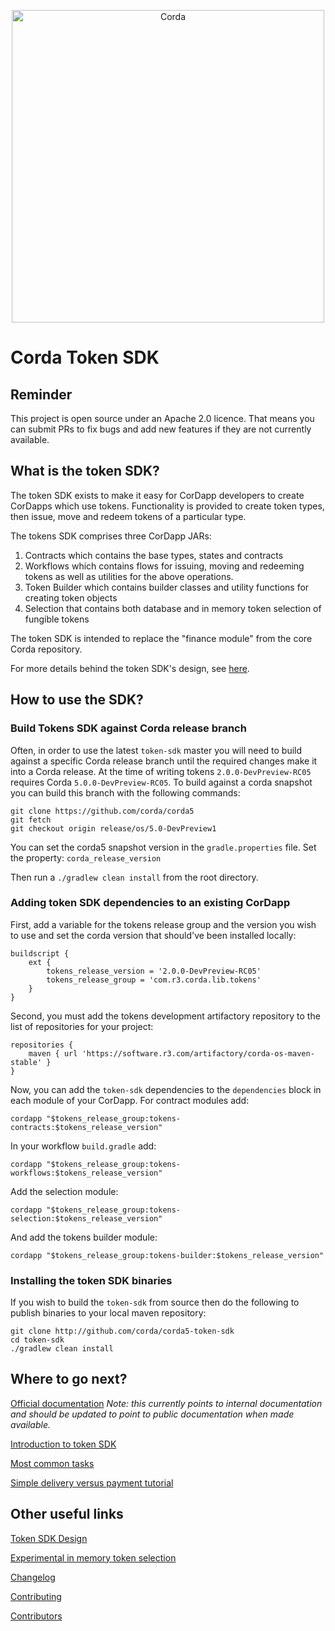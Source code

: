 <p align="center">
    <img src="https://www.corda.net/wp-content/uploads/2016/11/fg005_corda_b.png" alt="Corda" width="500">
</p>

# Corda Token SDK

## Reminder

This project is open source under an Apache 2.0 licence. That means you
can submit PRs to fix bugs and add new features if they are not currently
available.

## What is the token SDK?

The token SDK exists to make it easy for CorDapp developers to create
CorDapps which use tokens. Functionality is provided to create token types,
then issue, move and redeem tokens of a particular type.

The tokens SDK comprises three CorDapp JARs:

1. Contracts which contains the base types, states and contracts
2. Workflows which contains flows for issuing, moving and redeeming tokens
   as well as utilities for the above operations.
3. Token Builder which contains builder classes and utility functions for creating token objects
4. Selection that contains both database and in memory token selection of fungible tokens

The token SDK is intended to replace the "finance module" from the core
Corda repository.

For more details behind the token SDK's design, see
[here](design/design.md).

## How to use the SDK?

### Build Tokens SDK against Corda release branch

Often, in order to use the latest `token-sdk` master you will need to build against a specific Corda release branch until 
the required changes make it into a Corda release. At the time of writing tokens `2.0.0-DevPreview-RC05` requires Corda 
`5.0.0-DevPreview-RC05`. 
To build against a corda snapshot you can build this branch with the following commands:

    git clone https://github.com/corda/corda5
    git fetch
    git checkout origin release/os/5.0-DevPreview1
   
You can set the corda5 snapshot version in the `gradle.properties` file. Set the property: `corda_release_version`

Then run a `./gradlew clean install` from the root directory.

### Adding token SDK dependencies to an existing CorDapp

First, add a variable for the tokens release group and the version you 
wish to use and set the corda version that should've been installed locally:

    buildscript {
        ext {
            tokens_release_version = '2.0.0-DevPreview-RC05'
            tokens_release_group = 'com.r3.corda.lib.tokens'
        }
    }

Second, you must add the tokens development artifactory repository to the
list of repositories for your project:

    repositories {
        maven { url 'https://software.r3.com/artifactory/corda-os-maven-stable' }
    }

Now, you can add the `token-sdk` dependencies to the `dependencies` block
in each module of your CorDapp. For contract modules add:

    cordapp "$tokens_release_group:tokens-contracts:$tokens_release_version"

In your workflow `build.gradle` add:

    cordapp "$tokens_release_group:tokens-workflows:$tokens_release_version"
Add the selection module:

    cordapp "$tokens_release_group:tokens-selection:$tokens_release_version"
And add the tokens builder module:

    cordapp "$tokens_release_group:tokens-builder:$tokens_release_version"

### Installing the token SDK binaries

If you wish to build the `token-sdk` from source then do the following to
publish binaries to your local maven repository:

    git clone http://github.com/corda/corda5-token-sdk
    cd token-sdk
    ./gradlew clean install

## Where to go next?

[Official documentation](https://engineering.r3.com/product-areas/corda-platform/api-and-modularity/docs/)
_Note: this currently points to internal documentation and should be updated to point to public documentation when made available._

[Introduction to token SDK](docs/OVERVIEW.md)

[Most common tasks](docs/IWantTo.md)

[Simple delivery versus payment tutorial](docs/DvPTutorial.md)

## Other useful links

[Token SDK Design](design/design.md)

[Experimental in memory token selection](docs/InMemoryTokenSelection.md)

[Changelog](CHANGELOG.md)

[Contributing](CONTRIBUTING.md)

[Contributors](CONTRIBUTORS.md)
